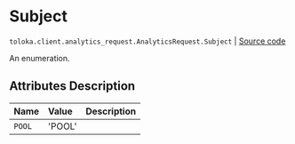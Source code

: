 # Subject
`toloka.client.analytics_request.AnalyticsRequest.Subject` | [Source code](https://github.com/Toloka/toloka-kit/blob/v1.1.4/src/client/analytics_request.py#L32)

An enumeration.

## Attributes Description

| Name | Value | Description |
| :------| :-----------| :----------| 
`POOL`|'POOL'|
